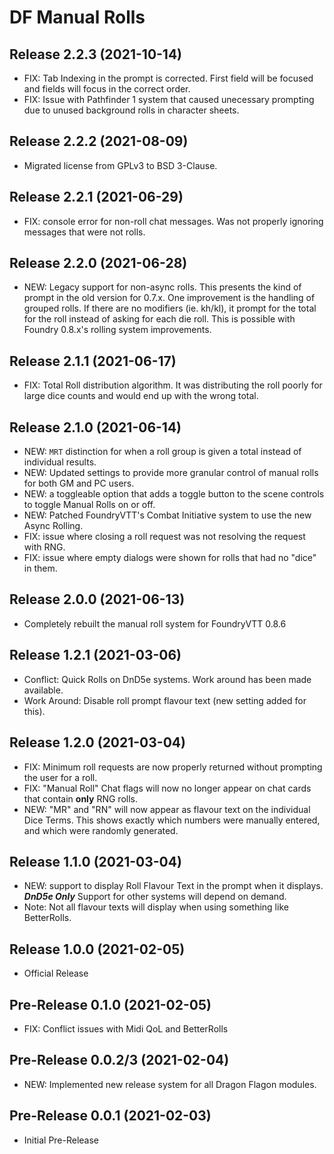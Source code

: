 # DF Manual Rolls

## Release 2.2.3 (2021-10-14)
- FIX: Tab Indexing in the prompt is corrected. First field will be focused and fields will focus in the correct order.
- FIX: Issue with Pathfinder 1 system that caused unecessary prompting due to unused background rolls in character sheets.

## Release 2.2.2 (2021-08-09)
- Migrated license from GPLv3 to BSD 3-Clause.

## Release 2.2.1 (2021-06-29)
- FIX: console error for non-roll chat messages. Was not properly ignoring messages that were not rolls.

## Release 2.2.0 (2021-06-28)
- NEW: Legacy support for non-async rolls. This presents the kind of prompt in the old version for 0.7.x. One improvement is the handling of grouped rolls. If there are no modifiers (ie. kh/kl), it prompt for the total for the roll instead of asking for each die roll. This is possible with Foundry 0.8.x's rolling system improvements.

## Release 2.1.1 (2021-06-17)
- FIX: Total Roll distribution algorithm. It was distributing the roll poorly for large dice counts and would end up with the wrong total.

## Release 2.1.0 (2021-06-14)
- NEW: `MRT` distinction for when a roll group is given a total instead of individual results.
- NEW: Updated settings to provide more granular control of manual rolls for both GM and PC users.
- NEW: a toggleable option that adds a toggle button to the scene controls to toggle Manual Rolls on or off.
- NEW: Patched FoundryVTT's Combat Initiative system to use the new Async Rolling.
- FIX: issue where closing a roll request was not resolving the request with RNG.
- FIX: issue where empty dialogs were shown for rolls that had no "dice" in them.

## Release 2.0.0 (2021-06-13)
- Completely rebuilt the manual roll system for FoundryVTT 0.8.6

## Release 1.2.1 (2021-03-06)
- Conflict: Quick Rolls on DnD5e systems. Work around has been made available.
- Work Around: Disable roll prompt flavour text (new setting added for this).

## Release 1.2.0 (2021-03-04)
- FIX: Minimum roll requests are now properly returned without prompting the user for a roll.
- FIX: "Manual Roll" Chat flags will now no longer appear on chat cards that contain **only** RNG rolls.
- NEW: "MR" and "RN" will now appear as flavour text on the individual Dice Terms. This shows exactly which numbers were manually entered, and which were randomly generated.

## Release 1.1.0 (2021-03-04)

- NEW: support to display Roll Flavour Text in the prompt when it displays. ***DnD5e Only*** Support for other systems will depend on demand.
- Note: Not all flavour texts will display when using something like BetterRolls.

## Release 1.0.0 (2021-02-05)

- Official Release

## Pre-Release 0.1.0 (2021-02-05)

- FIX: Conflict issues with Midi QoL and BetterRolls

## Pre-Release 0.0.2/3 (2021-02-04)

- NEW: Implemented new release system for all Dragon Flagon modules.

## Pre-Release 0.0.1 (2021-02-03)

- Initial Pre-Release

